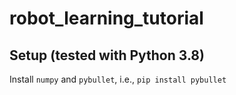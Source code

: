 # robot_learning_tutorial

## Setup (tested with Python 3.8)
Install `numpy` and `pybullet`, i.e., `pip install pybullet`

